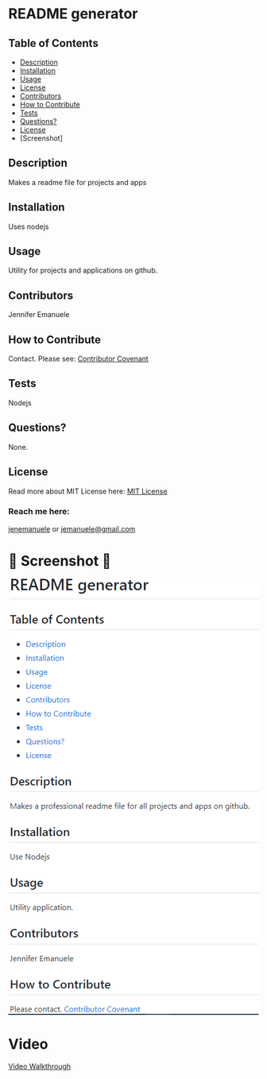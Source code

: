 # README generator
  ## Table of Contents
  * [Description](#description)
  * [Installation](#installation)
  * [Usage](#usage)
  * [License](#license)
  * [Contributors](#contributors)
  * [How to Contribute](#how-to-contribute)
  * [Tests](#tests)
  * [Questions?](#questions)
  * [License](#license)
  * [Screenshot]
  ## Description
  Makes a readme file for projects and apps
  ## Installation
  Uses nodejs
  ## Usage
  Utility for projects and applications on github.
  ## Contributors
  Jennifer Emanuele
  ## How to Contribute
  Contact.
  Please see: [Contributor Covenant](https://www.contributor-covenant.org/)
  ## Tests
  Nodejs
  ## Questions?
  None.
  ## License
  Read more about MIT License here:
  [MIT License](https://opensource.org/licenses/MIT)
  ### Reach me here:
  [jenemanuele](https://github.com/jenemanuele) 
  or jemanuele@gmail.com
  #  💜 Screenshot 💜 
  ![alt text](images/screenshot.1.PNG)
  # Video 
  [Video Walkthrough](https://watch.screencastify.com/v/42JNJvV0rcFUkYpQhw0k) 
  